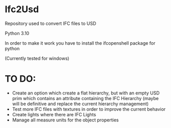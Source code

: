 # Ifc2Usd
 Repository used to convert IFC files to USD
 
 Python 3.10
 
 In order to make it work you have to install the ifcopenshell package for python

 (Currently tested for windows)

 # TO DO:
 * Create an option which create a flat hierarchy, but with an empty USD prim which contains an attribute containing the IFC Hierarchy (maybe will be definitive and replace the current hierarchy management)
 * Test more IFC files with textures in order to improve the current behavior
 * Create lights where there are IFC Lights
 * Manage all measure units for the object properties
